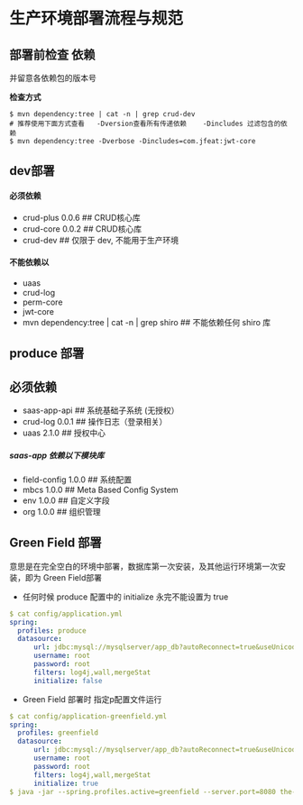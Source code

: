 # 生产环境部署流程与规范

## 部署前检查 依赖
并留意各依赖包的版本号

**检查方式**
```shell
$ mvn dependency:tree | cat -n | grep crud-dev
# 推荐使用下面方式查看   -Dversion查看所有传递依赖    -Dincludes 过滤包含的依赖 
$ mvn dependency:tree -Dverbose -Dincludes=com.jfeat:jwt-core
```

## dev部署

#### 必须依赖
- crud-plus 0.0.6  ## CRUD核心库
- crud-core 0.0.2  ## CRUD核心库
- crud-dev  ## 仅限于 dev, 不能用于生产环境

#### 不能依赖以
- uaas
- crud-log
- perm-core
- jwt-core
- mvn dependency:tree | cat -n | grep shiro  ## 不能依赖任何 shiro 库


## produce 部署

## 必须依赖
- saas-app-api  ## 系统基础子系统 (无授权）
- crud-log 0.0.1   ## 操作日志（登录相关）
- uaas 2.1.0  ## 授权中心

##### saas-app 依赖以下模块库
- field-config 1.0.0  ## 系统配置
- mbcs 1.0.0  ## Meta Based Config System
- env 1.0.0   ## 自定义字段
- org 1.0.0   ## 组织管理



## Green Field 部署
意思是在完全空白的环境中部署，数据库第一次安装，及其他运行环境第一次安装，即为 Green Field部署

- 任何时候 produce 配置中的 initialize 永完不能设置为 true
```yaml
$ cat config/application.yml
spring:
  profiles: produce
  datasource:
      url: jdbc:mysql://mysqlserver/app_db?autoReconnect=true&useUnicode=true&characterEncoding=utf8&zeroDateTimeBehavior=convertToNull
      username: root
      password: root
      filters: log4j,wall,mergeStat
      initialize: false
```

- Green Field 部署时 指定p配置文件运行
```yaml
$ cat config/application-greenfield.yml
spring:
  profiles: greenfield
  datasource:
      url: jdbc:mysql://mysqlserver/app_db?autoReconnect=true&useUnicode=true&characterEncoding=utf8&zeroDateTimeBehavior=convertToNull
      username: root
      password: root
      filters: log4j,wall,mergeStat
      initialize: true
$ java -jar --spring.profiles.active=greenfield --server.port=8080 the-standalone-1.0.0.jar 
```

